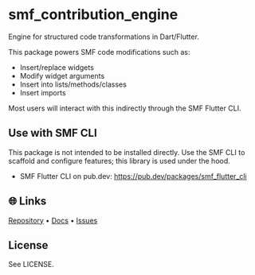 # smf_contribution_engine

Engine for structured code transformations in Dart/Flutter.

This package powers SMF code modifications such as:
- Insert/replace widgets
- Modify widget arguments
- Insert into lists/methods/classes
- Insert imports

Most users will interact with this indirectly through the SMF Flutter CLI.

## Use with SMF CLI
This package is not intended to be installed directly. Use the SMF CLI to scaffold and configure features; this library is used under the hood.

- SMF Flutter CLI on pub.dev: https://pub.dev/packages/smf_flutter_cli

## 🌐 Links
[Repository](https://github.com/saymyframe/smf_modules) • [Docs](https://doc.saymyframe.com) • [Issues](https://github.com/saymyframe/smf_modules/issues)

## License
See LICENSE.
